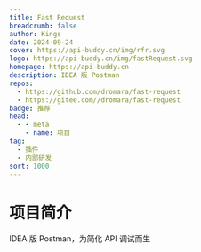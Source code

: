 ```yaml
---
title: Fast Request
breadcrumb: false
author: Kings
date: 2024-09-24
cover: https://api-buddy.cn/img/rfr.svg
logo: https://api-buddy.cn/img/fastRequest.svg
homepage: https://api-buddy.cn
description: IDEA 版 Postman
repos:
  - https://github.com/dromara/fast-request
  - https://gitee.com//dromara/fast-request
badge: 推荐
head:
  - - meta
    - name: 项目
tag:
  - 插件
  - 内部研发
sort: 1000
---
```




# 项目简介
IDEA 版 Postman，为简化 API 调试而生